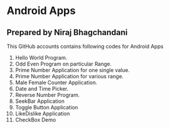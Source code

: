 # Android Apps
## Prepared by Niraj Bhagchandani
This GitHub accounts contains following codes for Android Apps
1. Hello World Program. 
2. Odd Even Program on particular Range.
3. Prime Number Application for one single value. 
4. Prime Number Application for various range.
5. Male Female Counter Application.
6. Date and Time Picker.
7. Reverse Number Program.
9. SeekBar Application
10. Toggle Button Application
11. LikeDislike Application
12. CheckBox Demo


